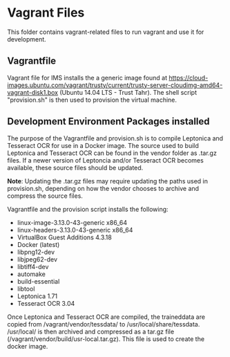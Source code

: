 # Vagrant Files

This folder contains vagrant-related files to run vagrant and use it for development.

## Vagrantfile

Vagrant file for IMS installs the a generic image found at https://cloud-images.ubuntu.com/vagrant/trusty/current/trusty-server-cloudimg-amd64-vagrant-disk1.box (Ubuntu 14.04 LTS - Trust Tahr).  The shell script "provision.sh" is then used to provision the virtual machine.

## Development Environment Packages installed

The purpose of the Vagrantfile and provision.sh is to compile Leptonica and Tesseract OCR for use in a Docker image.  The source used to build Leptonica and Tesseract OCR can be found in the vendor folder as .tar.gz files.  If a newer version of Leptoncia and/or Tesseract OCR becomes available, these source files should be updated.

__Note__:  Updating the .tar.gz files may require updating the paths used in provision.sh, depending on how the vendor chooses to archive and compress the source files.

Vagrantfile and the provision script installs the following:

* linux-image-3.13.0-43-generic x86_64
* linux-headers-3.13.0-43-generic x86_64
* VirtualBox Guest Additions 4.3.18
* Docker (latest)
* libpng12-dev
* libjpeg62-dev
* libtiff4-dev
* automake
* build-essential
* libtool
* Leptonica 1.71
* Tesseract OCR 3.04

Once Leptonica and Tesseract OCR are compiled, the traineddata are copied from /vagrant/vendor/tessdata/ to /usr/local/share/tessdata.  /usr/local/ is then archived and compressed as a tar.gz file (/vagrant/vendor/build/usr-local.tar.gz).  This file is used to create the docker image.
